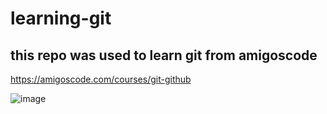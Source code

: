 # learning-git

## this repo was used to learn git from amigoscode

https://amigoscode.com/courses/git-github

![image](https://user-images.githubusercontent.com/84719774/128623810-4c3a3400-4afa-4cb2-a4f4-944e569827cf.png)



